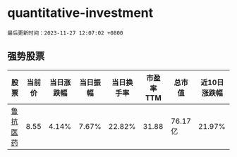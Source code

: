 # quantitative-investment

`最后更新时间：2023-11-27 12:07:02 +0800`

## 强势股票

|股票|当前价|当日涨跌幅|当日振幅|当日换手率|市盈率TTM|总市值|近10日涨跌幅|
|----|----|----|----|----|----|----|----|
|[鲁抗医药](https://xueqiu.com/S/SH600789)|8.55|4.14%|7.67%|22.82%|31.88|76.17亿|21.97%|
